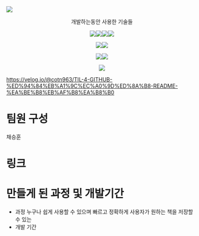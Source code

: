<img src="https://capsule-render.vercel.app/api?type=Venom&color=auto&height=300&section=header&text=VUE%20API%20BOOK&fontSize=90" />

<p align="center">
개발하는동안 사용한 기술들
</p>
<p align="center">
<img src="https://img.shields.io/badge/java-%23007396.svg?&style=for-the-badge&logo=java&logoColor=white" /><img src="https://img.shields.io/badge/html5-%23E34F26.svg?&style=for-the-badge&logo=html5&logoColor=white" /><img src="https://img.shields.io/badge/css3-%231572B6.svg?&style=for-the-badge&logo=css3&logoColor=white" /><img src="https://img.shields.io/badge/javascript-%23F7DF1E.svg?&style=for-the-badge&logo=javascript&logoColor=black" />
</p>
<p align="center">
  <img src="https://img.shields.io/badge/vue.js-%234FC08D.svg?&style=for-the-badge&logo=vue.js&logoColor=white" /><img src="https://img.shields.io/badge/spring-%236DB33F.svg?&style=for-the-badge&logo=spring&logoColor=white" />
</p>
<p align="center">
  <img src="https://img.shields.io/badge/visual%20studio%20code-%23007ACC.svg?&style=for-the-badge&logo=visual%20studio%20code&logoColor=white" /><img src="https://img.shields.io/badge/intellij%20idea-%23000000.svg?&style=for-the-badge&logo=intellij%20idea&logoColor=white" />
</p>
<p align="center">
<img src="https://img.shields.io/badge/mysql-%234479A1.svg?&style=for-the-badge&logo=mysql&logoColor=white" />
</p>


https://velog.io/@cotn963/TIL-4-GITHUB-%ED%94%84%EB%A1%9C%EC%A0%9D%ED%8A%B8-README-%EA%BE%B8%EB%AF%B8%EA%B8%B0


# 팀원 구성
  채승훈
# 링크

# 만들게 된 과정 및 개발기간
- 과정
누구나 쉽게 사용할 수 있으며 빠르고 정확하게 사용자가 원하는 책을 저장할 수 있는 
- 개발 기간
